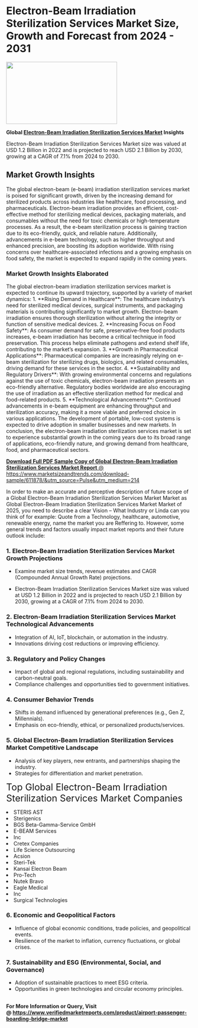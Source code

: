 <H1>Electron-Beam Irradiation Sterilization Services Market Size, Growth and Forecast from 2024 - 2031</H1><img class="aligncenter size-medium wp-image-584254" src="https://thirdeyenews.in/wp-content/uploads/2024/09/Global-Market-Research-300x168.jpeg" alt="" width="300" height="168" /><p><strong>Global&nbsp;<a href="https://www.marketsizeandtrends.com/download-sample/611878/&amp;utm_source=Pulse&amp;utm_medium=214">Electron-Beam Irradiation Sterilization Services Market</a> Insights</strong></p><p>Electron-Beam Irradiation Sterilization Services Market size was valued at USD 1.2 Billion in 2022 and is projected to reach USD 2.1 Billion by 2030, growing at a CAGR of 7.1% from 2024 to 2030.</p><p><h2>Market Growth Insights</h2> The global electron-beam (e-beam) irradiation sterilization services market is poised for significant growth, driven by the increasing demand for sterilized products across industries like healthcare, food processing, and pharmaceuticals. Electron-beam irradiation provides an efficient, cost-effective method for sterilizing medical devices, packaging materials, and consumables without the need for toxic chemicals or high-temperature processes. As a result, the e-beam sterilization process is gaining traction due to its eco-friendly, quick, and reliable nature. Additionally, advancements in e-beam technology, such as higher throughput and enhanced precision, are boosting its adoption worldwide. With rising concerns over healthcare-associated infections and a growing emphasis on food safety, the market is expected to expand rapidly in the coming years. <a href="#"></a> <h3>Market Growth Insights Elaborated</h3> The global electron-beam irradiation sterilization services market is expected to continue its upward trajectory, supported by a variety of market dynamics: 1. **Rising Demand in Healthcare**: The healthcare industry’s need for sterilized medical devices, surgical instruments, and packaging materials is contributing significantly to market growth. Electron-beam irradiation ensures thorough sterilization without altering the integrity or function of sensitive medical devices. 2. **Increasing Focus on Food Safety**: As consumer demand for safe, preservative-free food products increases, e-beam irradiation has become a critical technique in food preservation. This process helps eliminate pathogens and extend shelf life, contributing to the market’s expansion. 3. **Growth in Pharmaceutical Applications**: Pharmaceutical companies are increasingly relying on e-beam sterilization for sterilizing drugs, biologics, and related consumables, driving demand for these services in the sector. 4. **Sustainability and Regulatory Drivers**: With growing environmental concerns and regulations against the use of toxic chemicals, electron-beam irradiation presents an eco-friendly alternative. Regulatory bodies worldwide are also encouraging the use of irradiation as an effective sterilization method for medical and food-related products. 5. **Technological Advancements**: Continued advancements in e-beam equipment are enhancing throughput and sterilization accuracy, making it a more viable and preferred choice in various applications. The development of portable, low-cost systems is expected to drive adoption in smaller businesses and new markets. In conclusion, the electron-beam irradiation sterilization services market is set to experience substantial growth in the coming years due to its broad range of applications, eco-friendly nature, and growing demand from healthcare, food, and pharmaceutical sectors. <a href="#"></p><p><span class=""><strong>Download Full PDF Sample Copy of Global Electron-Beam Irradiation Sterilization Services Market Report</strong> @ <a href="https://www.marketsizeandtrends.com/download-sample/611878/&amp;utm_source=Pulse&amp;utm_medium=214" target="_blank">https://www.marketsizeandtrends.com/download-sample/611878/&amp;utm_source=Pulse&amp;utm_medium=214</a></span></p><p>In order to make an accurate and perceptive description of future scope of a Global&nbsp;Electron-Beam Irradiation Sterilization Services Market Market as Global&nbsp;Electron-Beam Irradiation Sterilization Services Market Market of 2025, you need to describe a clear Vision &ndash; What Industry or Linda can you think of for example: Quote from a Technology, healthcare, automotive, renewable energy, name the market you are Reffering to. However, some general trends and factors usually impact market reports and their future outlook include:</p><h3>1.&nbsp;<strong>Electron-Beam Irradiation Sterilization Services Market Growth Projections</strong></h3><ul><li>Examine market size trends, revenue estimates and CAGR (Compounded Annual Growth Rate) projections.</li><li><p>Electron-Beam Irradiation Sterilization Services Market size was valued at USD 1.2 Billion in 2022 and is projected to reach USD 2.1 Billion by 2030, growing at a CAGR of 7.1% from 2024 to 2030.</p></li></ul><h3>2.&nbsp;<strong>Electron-Beam Irradiation Sterilization Services Market Technological Advancements</strong></h3><ul><li>Integration of AI, IoT, blockchain, or automation in the industry.</li><li>Innovations driving cost reductions or improving efficiency.</li></ul><h3>3.&nbsp;<strong>Regulatory and Policy Changes</strong></h3><ul><li>Impact of global and regional regulations, including sustainability and carbon-neutral goals.</li><li>Compliance challenges and opportunities tied to government initiatives.</li></ul><h3>4.&nbsp;<strong>Consumer Behavior Trends</strong></h3><ul><li>Shifts in demand influenced by generational preferences (e.g., Gen Z, Millennials).</li><li>Emphasis on eco-friendly, ethical, or personalized products/services.</li></ul><h3>5.&nbsp;<strong>Global Electron-Beam Irradiation Sterilization Services Market Competitive Landscape</strong></h3><ul><li>Analysis of key players, new entrants, and partnerships shaping the industry.</li><li>Strategies for differentiation and market penetration.</li></ul><p data-pm-slice="1 1 []"><span style="color: inherit; font-family: inherit; font-size: 25px;">Top Global Electron-Beam Irradiation Sterilization Services Market Companies</span></p><div class="" data-test-id=""><p><li>STERIS AST</li><li> Sterigenics</li><li> BGS Beta-Gamma-Service GmbH</li><li> E-BEAM Services</li><li> Inc</li><li> Cretex Companies</li><li> Life Science Outsourcing</li><li> Acsion</li><li> Steri-Tek</li><li> Kansai Electron Beam</li><li> Pro-Tech</li><li> Nutek Bravo</li><li> Eagle Medical</li><li> Inc</li><li> Surgical Technologies</li></p></div><h3>6.&nbsp;<strong>Economic and Geopolitical Factors</strong></h3><ul><li>Influence of global economic conditions, trade policies, and geopolitical events.</li><li>Resilience of the market to inflation, currency fluctuations, or global crises.</li></ul><h3>7.&nbsp;<strong>Sustainability and ESG (Environmental, Social, and Governance)</strong></h3><ul><li>Adoption of sustainable practices to meet ESG criteria.</li><li>Opportunities in green technologies and circular economy principles.</li></ul><h2><strong style="font-size: 14px;">For More Information or Query, Visit @&nbsp;</strong><a style="background-color: #ffffff; font-size: 14px;" href="https://www.marketsizeandtrends.com/report/electron-beam-irradiation-sterilization-services-market/" target="_blank">https://www.verifiedmarketreports.com/product/airport-passenger-boarding-bridge-market</a></h2>
